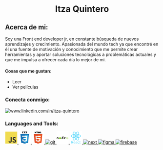 <h1 align="center">Itza Quintero</h1>
<h2 align="left">Acerca de mi:</h2>
<p align="left">
 Soy una Front end developer jr, en constante búsqueda de nuevos aprendizajes y crecimiento. Apasionada del mundo tech ya que encontré en él una fuente de motivación y conocimiento que me permite crear herramientas y aportar soluciones tecnológicas a problemáticas actuales y que me impulsa a ofrecer cada día lo mejor de mi.
</p>
<h4 align="left">Cosas que me gustan:</h4>
<ul>
  <li>Leer</li>
  <li>Ver películas</li>
</ul>
<h3 align="left">Conecta conmigo:</h3>
<a href="https://www.linkedin.com/in/itza-quintero" target="blank"><img align="center" src="https://img.icons8.com/color/48/000000/linkedin.png" alt="www.linkedin.com/in/itza-quintero" width="50" /></a>

<h3 align="left">Languages and Tools:</h3>
<p align="left"> <a href="https://developer.mozilla.org/en-US/docs/Web/JavaScript" target="_blank" rel="noreferrer"> <img src="https://raw.githubusercontent.com/devicons/devicon/master/icons/javascript/javascript-original.svg" alt="javascript" width="40" height="40"/></a><a href="https://www.w3schools.com/css/" target="_blank" rel="noreferrer"> <img src="https://raw.githubusercontent.com/devicons/devicon/master/icons/css3/css3-original-wordmark.svg" alt="css3" width="40" height="40"/> </a><a href="https://www.w3.org/html/" target="_blank" rel="noreferrer"> <img src="https://raw.githubusercontent.com/devicons/devicon/master/icons/html5/html5-original-wordmark.svg" alt="html5" width="40" height="40"/> </a><a href="https://git-scm.com/" target="_blank" rel="noreferrer"> <img src="https://www.vectorlogo.zone/logos/git-scm/git-scm-icon.svg" alt="git" width="40" height="40"/> </a><a href="https://nodejs.org" target="_blank" rel="noreferrer"> <img src="https://raw.githubusercontent.com/devicons/devicon/master/icons/nodejs/nodejs-original-wordmark.svg" alt="nodejs" width="40" height="40"/><a href="https://reactjs.org/" target="_blank" rel="noreferrer"> <img src="https://raw.githubusercontent.com/devicons/devicon/master/icons/react/react-original-wordmark.svg" alt="react" width="40" height="40"/> </a><a href="https://nextjs.org/" target="_blank" rel="noreferrer"> <img src="https://devarticles.in/wp-content/uploads/2021/10/nextjs-log.jpeg" alt="next" width="40" height="40"/> </a><a href="https://www.figma.com/" target="_blank" rel="noreferrer"> <img src="https://www.vectorlogo.zone/logos/figma/figma-icon.svg" alt="figma" width="40" height="40"/> </a><a href="https://firebase.google.com/" target="_blank" rel="noreferrer"> <img src="https://www.vectorlogo.zone/logos/firebase/firebase-icon.svg" alt="firebase" width="40" height="40"/> </a>
